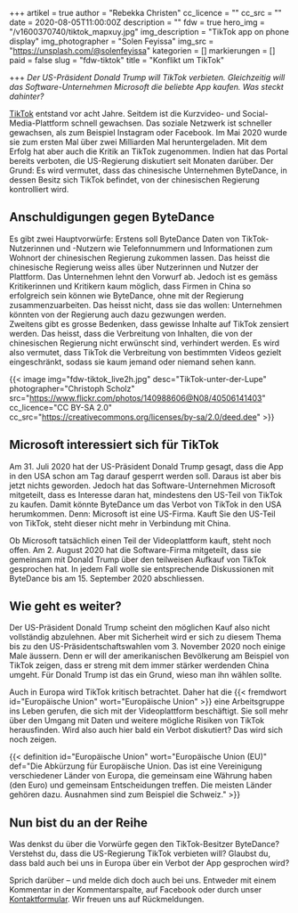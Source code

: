 +++
artikel = true
author = "Rebekka Christen"
cc_licence = ""
cc_src = ""
date = 2020-08-05T11:00:00Z
description = ""
fdw = true
hero_img = "/v1600370740/tiktok_mapxuy.jpg"
img_description = "TikTok app on phone display"
img_photographer = "Solen Feyissa"
img_src = "https://unsplash.com/@solenfeyissa"
kategorien = []
markierungen = []
paid = false
slug = "fdw-tiktok"
title = "Konflikt um TikTok"

+++
_Der US-Präsident Donald Trump will TikTok verbieten. Gleichzeitig will das Software-Unternehmen Microsoft die beliebte App kaufen. Was steckt dahinter?_

[TikTok](https://www.chinderzytig.ch/tiktok) entstand vor acht Jahre. Seitdem ist die Kurzvideo- und Social-Media-Plattform schnell gewachsen. Das soziale Netzwerk ist schneller gewachsen, als zum Beispiel Instagram oder Facebook. Im Mai 2020 wurde sie zum ersten Mal über zwei Milliarden Mal heruntergeladen. Mit dem Erfolg hat aber auch die Kritik an TikTok zugenommen. Indien hat das Portal bereits verboten, die US-Regierung diskutiert seit Monaten darüber. Der Grund: Es wird vermutet, dass das chinesische Unternehmen ByteDance, in dessen Besitz sich TikTok befindet, von der chinesischen Regierung kontrolliert wird.

## Anschuldigungen gegen ByteDance

Es gibt zwei Hauptvorwürfe: Erstens soll ByteDance Daten von TikTok-Nutzerinnen und -Nutzern wie Telefonnummern und Informationen zum Wohnort der chinesischen Regierung zukommen lassen. Das heisst die chinesische Regierung weiss alles über Nutzerinnen und Nutzer der Plattform. Das Unternehmen lehnt den Vorwurf ab. Jedoch ist es gemäss Kritikerinnen und Kritikern kaum möglich, dass Firmen in China so erfolgreich sein können wie ByteDance, ohne mit der Regierung zusammenzuarbeiten. Das heisst nicht, dass sie das wollen: Unternehmen könnten von der Regierung auch dazu gezwungen werden.  
Zweitens gibt es grosse Bedenken, dass gewisse Inhalte auf TikTok zensiert werden. Das heisst, dass die Verbreitung von Inhalten, die von der chinesischen Regierung nicht erwünscht sind, verhindert werden. Es wird also vermutet, dass TikTok die Verbreitung von bestimmten Videos gezielt eingeschränkt, sodass sie kaum jemand oder niemand sehen kann.

{{< image img="fdw-tiktok_live2h.jpg" desc="TikTok-unter-der-Lupe" photographer="Christoph Scholz" src="https://www.flickr.com/photos/140988606@N08/40506141403" cc_licence="CC BY-SA 2.0" cc_src="https://creativecommons.org/licenses/by-sa/2.0/deed.dee" >}}

## Microsoft interessiert sich für TikTok

Am 31. Juli 2020 hat der US-Präsident Donald Trump gesagt, dass die App in den USA schon am Tag darauf gesperrt werden soll. Daraus ist aber bis jetzt nichts geworden. Jedoch hat das Software-Unternehmen Microsoft mitgeteilt, dass es Interesse daran hat, mindestens den US-Teil von TikTok zu kaufen. Damit könnte ByteDance um das Verbot von TikTok in den USA herumkommen. Denn: Microsoft ist eine US-Firma. Kauft Sie den US-Teil von TikTok, steht dieser nicht mehr in Verbindung mit China.

Ob Microsoft tatsächlich einen Teil der Videoplattform kauft, steht noch offen. Am 2. August 2020 hat die Software-Firma mitgeteilt, dass sie gemeinsam mit Donald Trump über den teilweisen Aufkauf von TikTok gesprochen hat. In jedem Fall wolle sie entsprechende Diskussionen mit ByteDance bis am 15. September 2020 abschliessen.

## Wie geht es weiter?

Der US-Präsident Donald Trump scheint den möglichen Kauf also nicht vollständig abzulehnen. Aber mit Sicherheit wird er sich zu diesem Thema bis zu den US-Präsidentschaftswahlen vom 3. November 2020 noch einige Male äussern. Denn er will der amerikanischen Bevölkerung am Beispiel von TikTok zeigen, dass er streng mit dem immer stärker werdenden China umgeht. Für Donald Trump ist das ein Grund, wieso man ihn wählen sollte.

Auch in Europa wird TikTok kritisch betrachtet. Daher hat die {{< fremdwort id="Europäische Union" wort="Europäische Union" >}} eine Arbeitsgruppe ins Leben gerufen, die sich mit der Videoplattform beschäftigt. Sie soll mehr über den Umgang mit Daten und weitere mögliche Risiken von TikTok herausfinden. Wird also auch hier bald ein Verbot diskutiert? Das wird sich noch zeigen.

{{< definition id="Europäische Union" wort="Europäische Union (EU)" def="Die Abkürzung für Europäische Union. Das ist eine Vereinigung verschiedener Länder von Europa, die gemeinsam eine Währung haben (den Euro) und gemeinsam Entscheidungen treffen. Die meisten Länder gehören dazu. Ausnahmen sind zum Beispiel die Schweiz." >}}

## Nun bist du an der Reihe

Was denkst du über die Vorwürfe gegen den TikTok-Besitzer ByteDance? Verstehst du, dass die US-Regierung TikTok verbieten will? Glaubst du, dass bald auch bei uns in Europa über ein Verbot der App gesprochen wird?

Sprich darüber – und melde dich doch auch bei uns. Entweder mit einem Kommentar in der Kommentarspalte, auf Facebook oder durch unser [Kontaktformular](https://chinderzytig-v1.netlify.app/kontakt/). Wir freuen uns auf Rückmeldungen.
